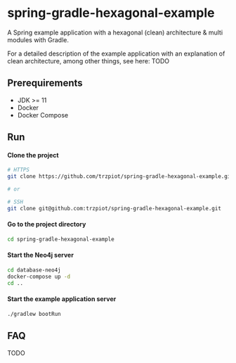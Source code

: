 # spring-gradle-hexagonal-example

A Spring example application with a hexagonal (clean) architecture & multi modules with Gradle.

For a detailed description of the example application with an explanation of clean architecture, among other things, see here: TODO
## Prerequirements

- JDK >= 11
- Docker
- Docker Compose
## Run

#### Clone the project

```bash
# HTTPS
git clone https://github.com/trzpiot/spring-gradle-hexagonal-example.git

# or

# SSH
git clone git@github.com:trzpiot/spring-gradle-hexagonal-example.git
```

#### Go to the project directory

```bash
cd spring-gradle-hexagonal-example
```

#### Start the Neo4j server

```bash
cd database-neo4j
docker-compose up -d
cd ..
```

#### Start the example application server

```bash
./gradlew bootRun
```


## FAQ

TODO
